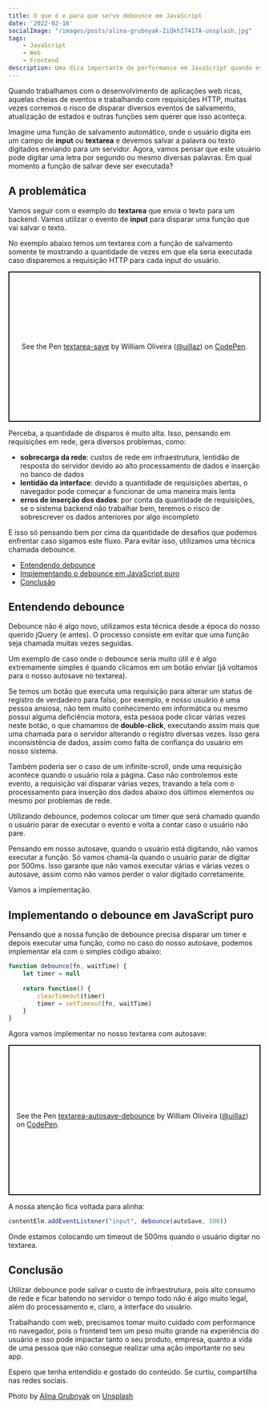 ```yaml
---
title: O que é e para que serve debounce em JavaScript
date: '2022-02-16'
socialImage: "/images/posts/alina-grubnyak-ZiQkhI7417A-unsplash.jpg"
tags:
    - JavaScript
    - Web
    - Frontend
description: Uma dica importante de performance em JavaScript quando estamos trabalhando em aplicações web ricas ou as famosas SPAs. O debounce é muito útil e importante no universo JavaScript, por isso confira este texto e os exemplos até o final.
---
```


Quando trabalhamos com o desenvolvimento de aplicações web ricas, aquelas cheias de eventos e trabalhando com requisições HTTP, muitas vezes corremos o risco de disparar diversos eventos de salvamento, atualização de estados e outras funções sem querer que isso aconteça.

Imagine uma função de salvamento automático, onde o usuário digita em um campo de __input__ ou __textarea__ e devemos salvar a palavra ou texto digitados enviando para um servidor. Agora, vamos pensar que este usuário pode digitar uma letra por segundo ou mesmo diversas palavras. Em qual momento a função de salvar deve ser executada?

## A problemática

Vamos seguir com o exemplo do __textarea__ que envia o texto para um backend. Vamos utilizar o evento de __input__ para disparar uma função que vai salvar o texto.

No exemplo abaixo temos um textarea com a função de salvamento somente te mostrando a quantidade de vezes em que ela seria executada caso disparemos a requisição HTTP para cada input do usuário.

<p class="codepen" data-height="300" data-default-tab="result" data-slug-hash="YzEEadZ" data-user="uillaz" style="height: 300px; box-sizing: border-box; display: flex; align-items: center; justify-content: center; border: 2px solid; margin: 1em 0; padding: 1em;">
  <span>See the Pen <a href="https://codepen.io/uillaz/pen/YzEEadZ">
  textarea-save</a> by William Oliveira (<a href="https://codepen.io/uillaz">@uillaz</a>)
  on <a href="https://codepen.io">CodePen</a>.</span>
</p>
<script async src="https://cpwebassets.codepen.io/assets/embed/ei.js"></script> 

Perceba, a quantidade de disparos é muito alta. Isso, pensando em requisições em rede, gera diversos problemas, como:

- __sobrecarga da rede__: custos de rede em infraestrutura, lentidão de resposta do servidor devido ao alto processamento de dados e inserção no banco de dados
- __lentidão da interface__: devido a quantidade de requisições abertas, o navegador pode começar a funcionar de uma maneira mais lenta
- __erros de inserção dos dados__: por conta da quantidade de requisições, se o sistema backend não trabalhar bem, teremos o risco de sobrescrever os dados anteriores por algo incompleto

E isso só pensando bem por cima da quantidade de desafios que podemos enfrentar caso sigamos este fluxo. Para evitar isso, utilizamos uma técnica chamada debounce.


<!-- vscode-markdown-toc -->
* [Entendendo debounce](#Entendendodebounce)
* [Implementando o debounce em JavaScript puro](#ImplementandoodebounceemJavaScriptpuro)
* [Conclusão](#Concluso)

<!-- vscode-markdown-toc-config
	numbering=false
	autoSave=true
	/vscode-markdown-toc-config -->
<!-- /vscode-markdown-toc -->

## <a name='Entendendodebounce'></a>Entendendo debounce

Debounce não é algo novo, utilizamos esta técnica desde a época do nosso querido jQuery (e antes). O processo consiste em evitar que uma função seja chamada muitas vezes seguidas.

Um exemplo de caso onde o debounce seria muito útil e é algo extremamente simples é quando clicamos em um botão enviar (já voltamos para o nosso autosave no textarea).

Se temos um botão que executa uma requisição para alterar um status de registro de verdadeiro para falso, por exemplo, e nosso usuário é uma pessoa ansiosa, não tem muito conhecimento em informática ou mesmo possui alguma deficiência motora, esta pessoa pode clicar várias vezes neste botão, o que chamamos de __double-click__, executando assim mais que uma chamada para o servidor alterando o registro diversas vezes. Isso gera inconsistência de dados, assim como falta de confiança do usuário em nosso sistema.

Também poderia ser o caso de um infinite-scroll, onde uma requisição acontece quando o usuário rola a página. Caso não controlemos este evento, a requisição vai disparar várias vezes, travando a tela com o processamento para inserção dos dados abaixo dos últimos elementos ou mesmo por problemas de rede.

Utilizando debounce, podemos colocar um timer que será chamado quando o usuário parar de executar o evento e volta a contar caso o usuário não pare.

Pensando em nosso autosave, quando o usuário está digitando, não vamos executar a função. Só vamos chamá-la quando o usuário parar de digitar por 500ms. Isso garante que não vamos executar várias e várias vezes o autosave, assim como não vamos perder o valor digitado corretamente.

Vamos a implementação.

## <a name='ImplementandoodebounceemJavaScriptpuro'></a>Implementando o debounce em JavaScript puro

Pensando que a nossa função de debounce precisa disparar um timer e depois executar uma função, como no caso do nosso autosave, podemos implementar ela com o simples código abaixo:

```javascript
function debounce(fn, waitTime) {
	let timer = null
  
	return function() {
		clearTimeout(timer)
		timer = setTimeout(fn, waitTime)
	}
}
```

Agora vamos implementar no nosso textarea com autosave:

<p class="codepen" data-height="300" data-default-tab="result" data-slug-hash="MWOOGQK" data-user="uillaz" style="height: 300px; box-sizing: border-box; display: flex; align-items: center; justify-content: center; border: 2px solid; margin: 1em 0; padding: 1em;">
  <span>See the Pen <a href="https://codepen.io/uillaz/pen/MWOOGQK">
  textarea-autosave-debounce</a> by William Oliveira (<a href="https://codepen.io/uillaz">@uillaz</a>)
  on <a href="https://codepen.io">CodePen</a>.</span>
</p>
<script async src="https://cpwebassets.codepen.io/assets/embed/ei.js"></script>

A nossa atenção fica voltada para  alinha: 

```javascript
contentElm.addEventListener("input", debounce(autoSave, 500))
```

Onde estamos colocando um timeout de 500ms quando o usuário digitar no textarea.

## <a name='Concluso'></a>Conclusão

Utilizar debounce pode salvar o custo de infraestrutura, pois alto consumo de rede e ficar batendo no servidor o tempo todo não é algo muito legal, além do processamento e, claro, a interface do usuário. 

Trabalhando com web, precisamos tomar muito cuidado com performance no navegador, pois o frontend tem um peso muito grande na experiência do usuário e isso pode impactar tanto o seu produto, empresa, quanto a vida de uma pessoa que não consegue realizar uma ação importante no seu app.

Espero que tenha entendido e gostado do conteúdo. Se curtiu, compartilha nas redes sociais. 

Photo by <a href="https://unsplash.com/@alinnnaaaa?utm_source=unsplash&utm_medium=referral&utm_content=creditCopyText">Alina Grubnyak</a> on <a href="https://unsplash.com/s/photos/network?utm_source=unsplash&utm_medium=referral&utm_content=creditCopyText">Unsplash</a>
